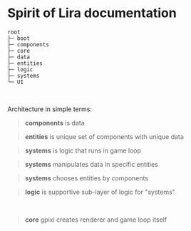 # Spirit of Lira documentation

```terminal
root
├─ boot
├─ components
├─ core
├─ data
├─ entities
├─ logic
├─ systems
└─ UI
```

<br>

Architecture in simple terms:

> **components** is data

> **entities** is unique set of components with unique data

> **systems** is logic that runs in game loop

> **systems** manipulates data in specific entities

> **systems** chooses entities by components

> **logic** is supportive sub-layer of logic for "systems"

<br>

> **core** gpixi creates renderer and game loop itself
